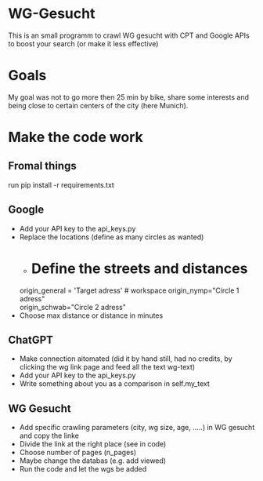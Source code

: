# WG-Gesucht
This is an small programm to crawl WG gesucht with CPT and Google APIs to boost your search (or make it less effective)




# Goals
My goal was not to go more then 25 min by bike, share some interests and being close to certain centers of the city (here Munich).


# Make the code work

## Fromal things
run pip install -r requirements.txt


## Google
- Add your API key to the api_keys.py
- Replace the locations (define as many circles as wanted)
  - # Define the streets and distances
  origin_general = 'Target adress'            # workspace
  origin_nymp="Circle 1 adress"  
  origin_schwab="Circle 2 adress"  
 - Choose max distance or distance in minutes

## ChatGPT
- Make connection aitomated (did it by hand still, had no credits, by clicking the wg link page and feed all the text wg-text)
- Add your API key to the api_keys.py
- Write something about you as a comparison in self.my_text

## WG Gesucht
- Add specific crawling parameters (city, wg size, age, .....) in WG gesucht and copy the linke
- Divide the link at the right place (see in code)
- Choose number of pages (n_pages)
- Maybe change the databas (e.g. add viewed)
- Run the code and let the wgs be added
